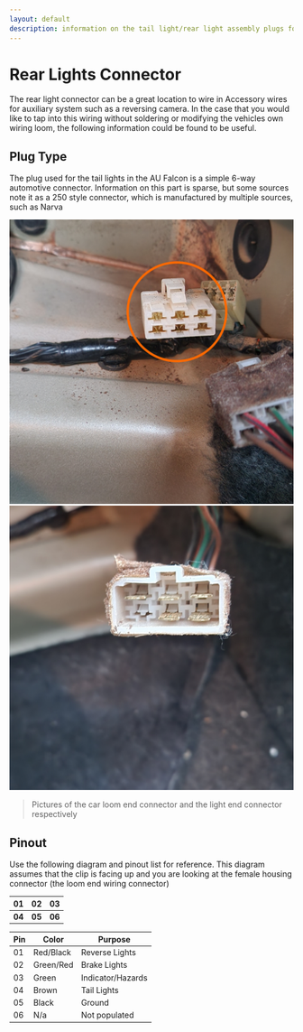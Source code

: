 ```yaml
---
layout: default
description: information on the tail light/rear light assembly plugs for the 1999-2002 Ford Falcon AU
---
```


# Rear Lights Connector

The rear light connector can be a great location to wire in Accessory wires for auxiliary system such as a reversing camera. In the case that you would like to tap into this wiring without soldering or modifying the vehicles own wiring loom, the following information could be found to be useful.

## Plug Type
The plug used for the tail lights in the AU Falcon is a simple 6-way automotive connector. Information on this part is sparse, but some sources note it as a 250 style connector, which is manufactured by multiple sources, such as Narva

![Rear connector car loom end plug](./rear-plug-car-side.jpg)
![Rear connector light end plug](./rear-plug-light-side.jpg)

> Pictures of the car loom end connector and the light end connector respectively

## Pinout
Use the following diagram and pinout list for reference. This diagram assumes that the clip is facing up and you are looking at the female housing connector (the loom end wiring connector)

| 01 | 02 | 03 |
| --- | --- | --- |
| **04** | **05** | **06** |

| Pin | Color | Purpose |
| --- | --- | --- |
| 01 | Red/Black | Reverse Lights |
| 02 | Green/Red | Brake Lights |
| 03 | Green | Indicator/Hazards |
| 04 | Brown | Tail Lights |
| 05 | Black | Ground |
| 06 | N/a | Not populated |
